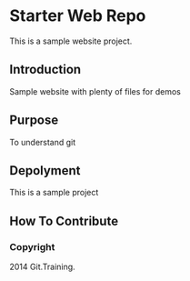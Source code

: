 # Starter Web Repo

This is a sample website project.

## Introduction

Sample website with plenty of files for demos

## Purpose

To understand git

## Depolyment

This is a sample project

## How To Contribute



### Copyright

2014 Git.Training.